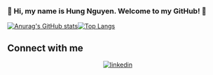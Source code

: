### 👋 Hi, my name is Hung Nguyen. Welcome to my GitHub! 👋

[![Anurag's GitHub stats](https://github-readme-stats.vercel.app/api?username=hungqng&show_icons=true&theme=tokyonight)](https://github.com/hungqng)[![Top Langs](https://github-readme-stats.vercel.app/api/top-langs/?username=hungqng&layout=compact&theme=nord)](https://github.com/hungqng)



## Connect with me  
<div align="center">
<a href="https://www.linkedin.com/in/hungqn04/" target="_blank">
<img src=https://img.shields.io/badge/linkedin-%231E77B5.svg?&style=for-the-badge&logo=linkedin&logoColor=white alt=linkedin style="margin-bottom: 5px;" />
</a>
</div>  
<!--
**hungqng/hungqng** is a ✨ _special_ ✨ repository because its `README.md` (this file) appears on your GitHub profile.


Here are some ideas to get you started:

- 🔭 I’m currently working on ...
- 🌱 I’m currently learning ...
- 👯 I’m looking to collaborate on ...
- 🤔 I’m looking for help with ...
- 💬 Ask me about ...
- 📫 How to reach me: ...
- 😄 Pronouns: ...
- ⚡ Fun fact: ...
-->
